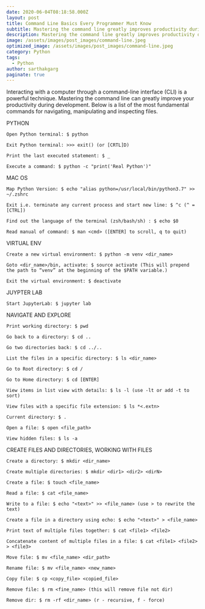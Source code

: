 ```yaml
---
date: 2020-06-04T08:18:58.000Z
layout: post
title: Command Line Basics Every Programmer Must Know
subtitle: Mastering the command line greatly improves productivity during development.
description: Mastering the command line greatly improves productivity during development.
image: /assets/images/post_images/command-line.jpeg
optimized_image: /assets/images/post_images/command-line.jpeg
category: Python
tags:
  - Python
author: sarthakgarg
paginate: true
---
```

Interacting with a computer through a command-line interface (CLI) is a powerful technique. Mastering the command line can greatly improve your productivity during development. Below is a list of the most fundamental commands for navigating, manipulating and inspecting files.

PYTHON

`Open Python terminal: $ python`

`Exit Python terminal: >>> exit() (or [CRTL]D)`

`Print the last executed statement: $ _`

`Execute a command: $ python -c "print('Real Python')"`

MAC OS

`Map Python Version: $ echo "alias python=/usr/local/bin/python3.7" >> ~/.zshrc`

`Exit i.e. terminate any current process and start new line: $ ^c (^ = [CTRL])`

`Find out the language of the terminal (zsh/bash/sh) : $ echo $0`

`Read manual of command: $ man <cmd> ([ENTER] to scroll, q to quit)`

VIRTUAL ENV

`Create a new virtual environment: $ python -m venv <dir_name>`

`Goto <dir_name>/bin, activate: $ source activate (This will prepend the path to “venv” at the beginning of the $PATH variable.)`

`Exit the virtual environment: $ deactivate`

JUYPTER LAB

`Start JupyterLab: $ jupyter lab`

NAVIGATE AND EXPLORE

`Print working directory: $ pwd`

`Go back to a directory: $ cd ..`

`Go two directories back: $ cd ../..`

`List the files in a specific directory: $ ls <dir_name>`

`Go to Root directory: $ cd /`

`Go to Home directory: $ cd [ENTER]`

`View items in list view with details: $ ls -l (use -lt or add -t to sort)`

`View files with a specific file extension: $ ls *<.extn>`

`Current directory: $ .`

`Open a file: $ open <file_path>`

`View hidden files: $ ls -a`

CREATE FILES AND DIRECTORIES, WORKING WITH FILES

`Create a directory: $ mkdir <dir_name>`

`Create multiple directories: $ mkdir <dir1> <dir2> <dirN>`

`Create a file: $ touch <file_name>`

`Read a file: $ cat <file_name>`

`Write to a file: $ echo "<text>" >> <file_name> (use > to rewrite the text)`

`Create a file in a directory using echo: $ echo "<text>" > <file_name>`

`Print text of multiple files together: $ cat <file1> <file2>`

`Concatenate content of multiple files in a file: $ cat <file1> <file2> > <file3>`

`Move file: $ mv <file_name> <dir_path>`

`Rename file: $ mv <file_name> <new_name>`

`Copy file: $ cp <copy_file> <copied_file>`

`Remove file: $ rm <fine_name> (this will remove file not dir)`

`Remove dir: $ rm -rf <dir_name> (r - recursive, f - force)`